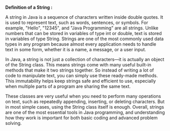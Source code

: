 
**Definition of a String :**

A string in Java is a sequence of characters written inside double quotes. It is used to represent text, such as words, sentences, or symbols. For example, "Hello", "12345", 
and "Java Programming" are all strings. Unlike numbers that can be stored in variables of type int or double, text is stored in variables of type String. Strings are one of 
the most commonly used data types in any program because almost every application needs to handle text in some form, whether it is a name, a message, or a user input.

In Java, a string is not just a collection of characters—it is actually an object of the String class. This means strings come with many useful built-in methods that make it 
two strings together. So instead of writing a lot of code to manipulate text, you can simply use these ready-made methods.
This immutability helps keep strings safe and efficient to use, especially when multiple parts of a 
program are sharing the same text.

These classes are very useful when you need to perform many operations on text, such as repeatedly appending, inserting, or deleting characters. But in most simple cases, using the String class itself is enough. Overall, strings are one of the most essential tools in Java programming, and understanding how they work is important for both basic coding and advanced problem solving.
